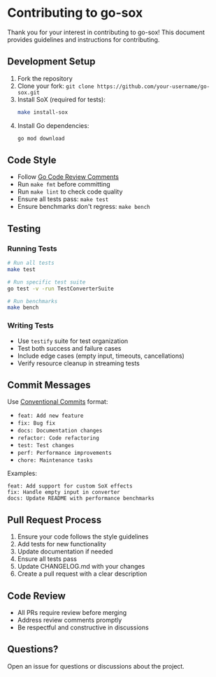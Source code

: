 # Contributing to go-sox

Thank you for your interest in contributing to go-sox! This document provides guidelines and instructions for contributing.

## Development Setup

1. Fork the repository
2. Clone your fork: `git clone https://github.com/your-username/go-sox.git`
3. Install SoX (required for tests):
   ```bash
   make install-sox
   ```
4. Install Go dependencies:
   ```bash
   go mod download
   ```

## Code Style

- Follow [Go Code Review Comments](https://github.com/golang/go/wiki/CodeReviewComments)
- Run `make fmt` before committing
- Run `make lint` to check code quality
- Ensure all tests pass: `make test`
- Ensure benchmarks don't regress: `make bench`

## Testing

### Running Tests

```bash
# Run all tests
make test

# Run specific test suite
go test -v -run TestConverterSuite

# Run benchmarks
make bench
```

### Writing Tests

- Use `testify` suite for test organization
- Test both success and failure cases
- Include edge cases (empty input, timeouts, cancellations)
- Verify resource cleanup in streaming tests

## Commit Messages

Use [Conventional Commits](https://www.conventionalcommits.org/) format:

- `feat: Add new feature`
- `fix: Bug fix`
- `docs: Documentation changes`
- `refactor: Code refactoring`
- `test: Test changes`
- `perf: Performance improvements`
- `chore: Maintenance tasks`

Examples:
```
feat: Add support for custom SoX effects
fix: Handle empty input in converter
docs: Update README with performance benchmarks
```

## Pull Request Process

1. Ensure your code follows the style guidelines
2. Add tests for new functionality
3. Update documentation if needed
4. Ensure all tests pass
5. Update CHANGELOG.md with your changes
6. Create a pull request with a clear description

## Code Review

- All PRs require review before merging
- Address review comments promptly
- Be respectful and constructive in discussions

## Questions?

Open an issue for questions or discussions about the project.

